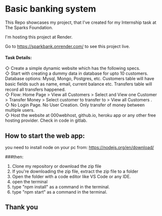 # Basic banking system 

This Repo showcases my project, that I've created for my Internship task at The Sparks Foundation.

I'm hosting this project at Render.

Go to https://sparkbank.onrender.com/ to see this project live.

#### Task Details:<br>

◇ Create a simple dynamic website which has the following specs.<br>
◇ Start with creating a dummy data in database for upto 10 customers.<br>
Database options: Mysql, Mongo, Postgres, etc. Customers table will have basic ﬁelds such as name, email, current balance etc. Transfers table will record all transfers happened.<br>
◇ Flow: Home Page > View all Customers > Select and View one Customer > Transfer Money > Select customer to transfer to > View all Customers .<br>
◇ No Login Page. No User Creation. Only transfer of money between multiple users.<br>
◇ Host the website at 000webhost, github.io, heroku app or any other free hosting provider. Check in code in gitlab.

## How to start the web app:
you need to install node on your pc from: https://nodejs.org/en/download/

###then:

1. Clone my repository or download the zip file
2. If you're downloading the zip file, extract the zip file to a folder
3. Open the folder with a code editor like VS Code or any IDE.
4. open the terminal 
5. type "npm install" as a command in the terminal.
6. type "npm start" as a command in the terminal.


## Thank you
